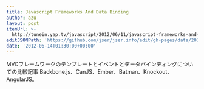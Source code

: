 ```yaml
---
title: Javascript Frameworks And Data Binding
author: azu
layout: post
itemUrl: >-
  http://tunein.yap.tv/javascript/2012/06/11/javascript-frameworks-and-data-binding/
editJSONPath: 'https://github.com/jser/jser.info/edit/gh-pages/data/2012/06/index.json'
date: '2012-06-14T01:30:00+00:00'
---
```

MVCフレームワークのテンプレートとイベントとデータバインディングについての比較記事
Backbone.js、CanJS、Ember、Batman、Knockout、AngularJS。
